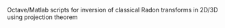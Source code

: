 Octave/Matlab scripts for inversion of classical Radon transforms in 2D/3D using projection theorem 
